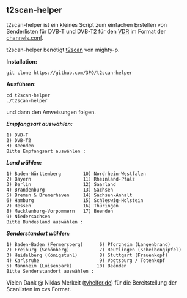 ## **t2scan-helper**

t2scan-helper ist ein kleines Script zum einfachen Erstellen von Senderlisten für DVB-T und DVB-T2 für den [VDR](http://www.tvdr.de/) im Format der [channels.conf](http://vdr-wiki.de/wiki/index.php/Channels.conf).

t2scan-helper benötigt [t2scan](https://github.com/mighty-p/t2scan) von mighty-p.

**Installation:**

    git clone https://github.com/3PO/t2scan-helper

**Ausführen:**

    cd t2scan-helper
    ./t2scan-helper
   und dann den Anweisungen folgen.

***Empfangsart auswählen:***

    1) DVB-T
    2) DVB-T2
    3) Beenden
    Bitte Empfangsart auswählen :

***Land wählen:***

    1) Baden-Württemberg        10) Nordrhein-Westfalen
    2) Bayern                   11) Rheinland-Pfalz
    3) Berlin                   12) Saarland
    4) Brandenburg              13) Sachsen
    5) Bremen & Bremerhaven     14) Sachsen-Anhalt
    6) Hamburg                  15) Schleswig-Holstein
    7) Hessen                   16) Thüringen
    8) Mecklenburg-Vorpommern   17) Beenden
    9) Niedersachsen
    Bitte Bundesland auswählen :

***Senderstandort wählen:***

    1) Baden-Baden (Fermersberg)      6) Pforzheim (Langenbrand)
    2) Freiburg (Schönberg)           7) Reutlingen (Scheibengipfel)
    3) Heidelberg (Königstuhl)        8) Stuttgart (Frauenkopf)
    4) Karlsruhe                      9) Vogtsburg / Totenkopf
    5) Mannheim (Luisenpark)         10) Beenden
    Bitte Senderstandort auswählen :




Vielen Dank @ Niklas Merkelt ([tvhelfer.de](https://tvhelfer.de/)) für die Bereitstellung der Scanlisten im cvs Format.


